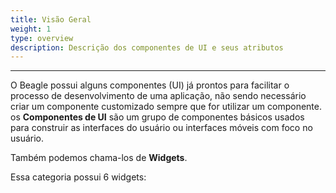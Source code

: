 ```yaml
---
title: Visão Geral
weight: 1
type: overview
description: Descrição dos componentes de UI e seus atributos
---
```


---

O Beagle possui alguns componentes \(UI\) já prontos para facilitar o processo de desenvolvimento de uma aplicação, não sendo necessário criar um componente customizado sempre que for utilizar um componente. os **Componentes de UI** são um grupo de componentes básicos usados para construir as interfaces do usuário ou interfaces móveis com foco no usuário.  

Também podemos chama-los de **Widgets**. 

Essa categoria possui 6 widgets:
